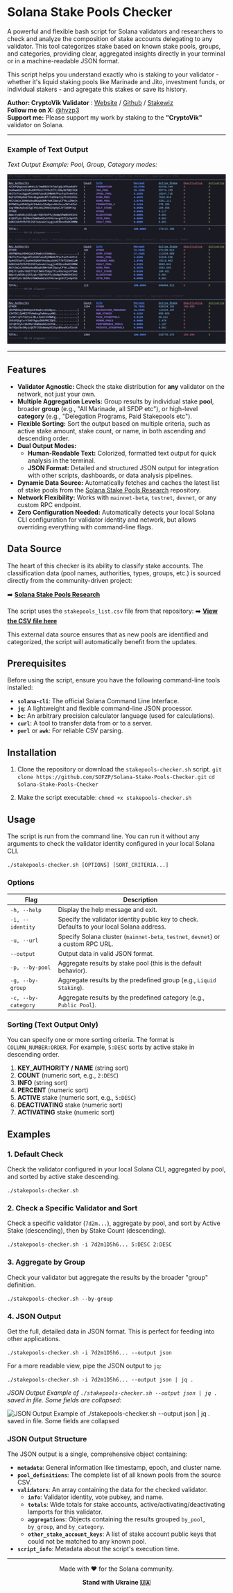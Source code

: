 # Solana Stake Pools Checker

A powerful and flexible bash script for Solana validators and researchers to check and analyze the composition of stake accounts delegating to any validator. This tool categorizes stake based on known stake pools, groups, and categories, providing clear, aggregated insights directly in your terminal or in a machine-readable JSON format.

This script helps you understand exactly who is staking to your validator - whether it's liquid staking pools like Marinade and Jito, investment funds, or individual stakers - and agregate this stakes or save its history.

**Author: CryptoVik Validator** : [Website](https://cryptovik.info) / [Github](https://github.com/SOFZP) / [Stakewiz](https://stakewiz.com/validator/Fhks5gukimP6vxKYbRY4V1aw888EgHhpdDSscD9V6bub)
<br>
**Follow me on X:** [@hvzp3](https://x.com/hvzp3)
<br>
**Support me:** Please support my work by staking to the **"CryptoVik"** validator on Solana.

---

### **Example of Text Output**


*Text Output Example: Pool, Group, Category modes:*

![Text Output Example: Pool, Group, Category modes](https://raw.githubusercontent.com/SOFZP/Solana-Stake-Pools-Checker/refs/heads/main/stakepools-checker-demo1.png)

---

## Features

* **Validator Agnostic:** Check the stake distribution for **any** validator on the network, not just your own.
* **Multiple Aggregation Levels:** Group results by individual stake **pool**, broader **group** (e.g., "All Marinade, all SFDP etc"), or high-level **category** (e.g., "Delegation Programs, Paid Stakepools etc").
* **Flexible Sorting:** Sort the output based on multiple criteria, such as active stake amount, stake count, or name, in both ascending and descending order.
* **Dual Output Modes:**
    * **Human-Readable Text:** Colorized, formatted text output for quick analysis in the terminal.
    * **JSON Format:** Detailed and structured JSON output for integration with other scripts, dashboards, or data analysis pipelines.
* **Dynamic Data Source:** Automatically fetches and caches the latest list of stake pools from the [Solana Stake Pools Research](https://github.com/SOFZP/Solana-Stake-Pools-Research) repository.
* **Network Flexibility:** Works with `mainnet-beta`, `testnet`, `devnet`, or any custom RPC endpoint.
* **Zero Configuration Needed:** Automatically detects your local Solana CLI configuration for validator identity and network, but allows overriding everything with command-line flags.

## Data Source

The heart of this checker is its ability to classify stake accounts. The classification data (pool names, authorities, types, groups, etc.) is sourced directly from the community-driven project:

➡️ **[Solana Stake Pools Research](https://github.com/SOFZP/Solana-Stake-Pools-Research)**

The script uses the `stakepools_list.csv` file from that repository:
➡️ **[View the CSV file here](https://github.com/SOFZP/Solana-Stake-Pools-Research/blob/main/stakepools_list.csv)**

This external data source ensures that as new pools are identified and categorized, the script will automatically benefit from the updates.

## Prerequisites

Before using the script, ensure you have the following command-line tools installed:

* **`solana-cli`**: The official Solana Command Line Interface.
* **`jq`**: A lightweight and flexible command-line JSON processor.
* **`bc`**: An arbitrary precision calculator language (used for calculations).
* **`curl`**: A tool to transfer data from or to a server.
* **`perl`** or **`awk`**: For reliable CSV parsing.

## Installation

1.  Clone the repository or download the `stakepools-checker.sh` script.
    ```git clone https://github.com/SOFZP/Solana-Stake-Pools-Checker.git```
    ```cd Solana-Stake-Pools-Checker```

2.  Make the script executable:
    ```chmod +x stakepools-checker.sh```

## Usage

The script is run from the command line. You can run it without any arguments to check the validator identity configured in your local Solana CLI.

```./stakepools-checker.sh [OPTIONS] [SORT_CRITERIA...]```

### Options

| Flag                        | Description                                                                                              |
| --------------------------- | -------------------------------------------------------------------------------------------------------- |
| <code>-h, --help</code>     | Display the help message and exit.                                                                       |
| <code>-i, --identity <PUBKEY></code> | Specify the validator identity public key to check. Defaults to your local Solana address.               |
| <code>-u, --url <CLUSTER></code> | Specify Solana cluster (`mainnet-beta`, `testnet`, `devnet`) or a custom RPC URL.                        |
| <code>--output <json></code>  | Output data in valid JSON format.                                                                        |
| <code>-p, --by-pool</code>    | Aggregate results by stake pool (this is the default behavior).                                          |
| <code>-g, --by-group</code>   | Aggregate results by the predefined group (e.g., `Liquid Staking`).                                      |
| <code>-c, --by-category</code>| Aggregate results by the predefined category (e.g., `Public Pool`).                                      |

### Sorting (Text Output Only)

You can specify one or more sorting criteria. The format is `COLUMN_NUMBER:ORDER`. For example, `5:DESC` sorts by active stake in descending order.

1.  **KEY_AUTHORITY / NAME** (string sort)
2.  **COUNT** (numeric sort, e.g., `2:DESC`)
3.  **INFO** (string sort)
4.  **PERCENT** (numeric sort)
5.  **ACTIVE** stake (numeric sort, e.g., `5:DESC`)
6.  **DEACTIVATING** stake (numeric sort)
7.  **ACTIVATING** stake (numeric sort)

## Examples

### 1. Default Check

Check the validator configured in your local Solana CLI, aggregated by pool, and sorted by active stake descending.

```./stakepools-checker.sh```

### 2. Check a Specific Validator and Sort

Check a specific validator (`7d2m...`), aggregate by pool, and sort by Active Stake (descending), then by Stake Count (descending).

```./stakepools-checker.sh -i 7d2m1D5h6... 5:DESC 2:DESC```

### 3. Aggregate by Group

Check your validator but aggregate the results by the broader "group" definition.

```./stakepools-checker.sh --by-group```

### 4. JSON Output

Get the full, detailed data in JSON format. This is perfect for feeding into other applications.

```./stakepools-checker.sh -i 7d2m1D5h6... --output json```

For a more readable view, pipe the JSON output to `jq`:

```./stakepools-checker.sh -i 7d2m1D5h6... --output json | jq .```


*JSON Output Example of `./stakepools-checker.sh --output json | jq .` saved in file. Some fields are collapsed:*

![JSON Output Example of ./stakepools-checker.sh --output json | jq . saved in file. Some fields are collapsed](https://github.com/SOFZP/Solana-Stake-Pools-Checker/blob/main/stakepools-checker-demo3.png?raw=true)

### JSON Output Structure

The JSON output is a single, comprehensive object containing:

* **`metadata`**: General information like timestamp, epoch, and cluster name.
* **`pool_definitions`**: The complete list of all known pools from the source CSV.
* **`validators`**: An array containing the data for the checked validator.
    * **`info`**: Validator identity, vote pubkey, and name.
    * **`totals`**: Wide totals for stake accounts, active/activating/deactivating lamports for this validator.
    * **`aggregations`**: Objects containing the results grouped `by_pool`, `by_group`, and `by_category`.
    * **`other_stake_account_keys`**: A list of stake account public keys that could not be matched to any known pool.
* **`script_info`**: Metadata about the script's execution time.

---

<div align="center">
  <p>Made with ❤️ for the Solana community.</p>
  <p><strong>Stand with Ukraine 🇺🇦</strong></p>
</div>
